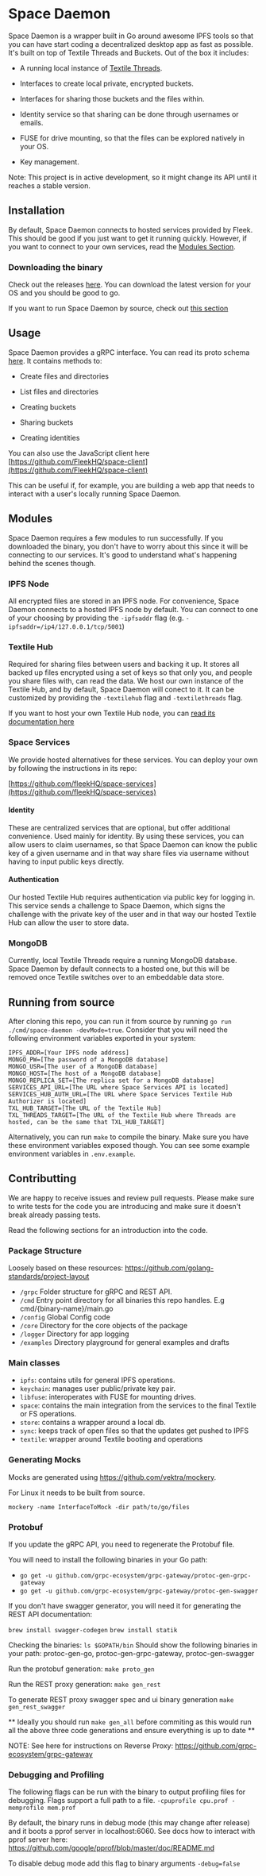 # Space Daemon

Space Daemon is a wrapper built in Go around awesome IPFS tools so that you can have start coding a decentralized desktop app as fast as possible. It's built on top of Textile Threads and Buckets. Out of the box it includes:

- A running local instance of [Textile Threads](https://github.com/textileio/go-threads).

- Interfaces to create local private, encrypted buckets.

- Interfaces for sharing those buckets and the files within.

- Identity service so that sharing can be done through usernames or emails.

- FUSE for drive mounting, so that the files can be explored natively in your OS.

- Key management.

Note: This project is in active development, so it might change its API until it reaches a stable version.

## Installation

By default, Space Daemon connects to hosted services provided by Fleek. This should be good if you just want to get it running quickly. However, if you want to connect to your own services, read the [Modules Section](https://github.com/FleekHQ/space-daemon#Modules).

### Downloading the binary

Check out the releases [here](https://github.com/FleekHQ/space-daemon/releases/tag). You can download the latest version for your OS and you should be good to go.

If you want to run Space Daemon by source, check out [this section](https://github.com/FleekHQ/space-daemon#Running)

## Usage

Space Daemon provides a gRPC interface. You can read its proto schema [here](https://github.com/FleekHQ/space-daemon/blob/master/grpc/pb/space.proto). It contains methods to:

- Create files and directories

- List files and directories

- Creating buckets

- Sharing buckets

- Creating identities

You can also use the JavaScript client here [https://github.com/FleekHQ/space-client](https://github.com/FleekHQ/space-client)

This can be useful if, for example, you are building a web app that needs to interact with a user's locally running Space Daemon.

## Modules

Space Daemon requires a few modules to run successfully. If you downloaded the binary, you don't have to worry about this since it will be connecting to our services. It's good to understand what's happening behind the scenes though.

### IPFS Node

All encrypted files are stored in an IPFS node. For convenience, Space Daemon connects to a hosted IPFS node by default. You can connect to one of your choosing by providing the `-ipfsaddr` flag (e.g. `-ipfsaddr=/ip4/127.0.0.1/tcp/5001`)

### Textile Hub

Required for sharing files between users and backing it up. It stores all backed up files encrypted using a set of keys so that only you, and people you share files with, can read the data. We host our own instance of the Textile Hub, and by default, Space Daemon will conect to it. It can be customized by providing the `-textilehub` flag and `-textilethreads` flag.

If you want to host your own Textile Hub node, you can [read its documentation here](https://github.com/textileio/textile)

### Space Services

We provide hosted alternatives for these services. You can deploy your own by following the instructions in its repo:

[https://github.com/fleekHQ/space-services](https://github.com/fleekHQ/space-services)

#### Identity

These are centralized services that are optional, but offer additional convenience. Used mainly for identity. By using these services, you can allow users to claim usernames, so that Space Daemon can know the public key of a given username and in that way share files via username without having to input public keys directly.

#### Authentication

Our hosted Textile Hub requires authentication via public key for logging in. This service sends a challenge to Space Daemon, which signs the challenge with the private key of the user and in that way our hosted Textile Hub can allow the user to store data.

### MongoDB

Currently, local Textile Threads require a running MongoDB database. Space Daemon by default connects to a hosted one, but this will be removed once Textile switches over to an embeddable data store.

## Running from source

After cloning this repo, you can run it from source by running `go run ./cmd/space-daemon -devMode=true`. Consider that you will need the following environment variables exported in your system:

```
IPFS_ADDR=[Your IPFS node address]
MONGO_PW=[The password of a MongoDB database]
MONGO_USR=[The user of a MongoDB database]
MONGO_HOST=[The host of a MongoDB database]
MONGO_REPLICA_SET=[The replica set for a MongoDB database]
SERVICES_API_URL=[The URL where Space Services API is located]
SERVICES_HUB_AUTH_URL=[The URL where Space Services Textile Hub Authorizer is located]
TXL_HUB_TARGET=[The URL of the Textile Hub]
TXL_THREADS_TARGET=[The URL of the Textile Hub where Threads are hosted, can be the same that TXL_HUB_TARGET]
```

Alternatively, you can run `make` to compile the binary. Make sure you have these environment variables exposed though. You can see some example environment variables in `.env.example`.

## Contributting

We are happy to receive issues and review pull requests. Please make sure to write tests for the code you are introducing and make sure it doesn't break already passing tests.

Read the following sections for an introduction into the code.

### Package Structure

Loosely based on these resources:
https://github.com/golang-standards/project-layout


- `/grpc` Folder structure for gRPC and REST API.
- `/cmd` Entry point directory for all binaries this repo handles. E.g cmd/{binary-name}/main.go
- `/config` Global Config code
- `/core` Directory for the core objects of the package
- `/logger` Directory for app logging
- `/examples` Directory playground for general examples and drafts

### Main classes

- `ipfs`: contains utils for general IPFS operations.
- `keychain`: manages user public/private key pair.
- `libfuse`: interoperates with FUSE for mounting drives.
- `space`: contains the main integration from the services to the final Textile or FS operations.
- `store`: contains a wrapper around a local db.
- `sync`: keeps track of open files so that the updates get pushed to IPFS
- `textile`: wrapper around Textile booting and operations

### Generating Mocks

Mocks are generated using https://github.com/vektra/mockery.

For Linux it needs to be built from source.

`mockery -name InterfaceToMock -dir path/to/go/files`

### Protobuf

If you update the gRPC API, you need to regenerate the Protobuf file.

You will need to install the following binaries in your Go path:

- `go get -u github.com/grpc-ecosystem/grpc-gateway/protoc-gen-grpc-gateway`
- `go get -u github.com/grpc-ecosystem/grpc-gateway/protoc-gen-swagger`

If you don't have swagger generator, you will need it for generating the REST API documentation:

`brew install swagger-codegen`
`brew install statik`

Checking the binaries:
`ls $GOPATH/bin`
Should show the following binaries in your path: protoc-gen-go, protoc-gen-grpc-gateway, protoc-gen-swagger

Run the protobuf generation:
`make proto_gen`

Run the REST proxy generation:
`make gen_rest`

To generate REST proxy swagger spec and ui binary generation
`make gen_rest_swagger`

** Ideally you should run `make gen_all` before commiting as this would run all the above three code generations and
ensure everything is up to date **

NOTE: See here for instructions on Reverse Proxy:
https://github.com/grpc-ecosystem/grpc-gateway

### Debugging and Profiling

The following flags can be run with the binary to output profiling files for debugging.
Flags support a full path to a file.
`-cpuprofile cpu.prof -memprofile mem.prof`

By default, the binary runs in debug mode (this may change after release) and it boots a pprof
server in localhost:6060. See docs how to interact with pprof server here: https://github.com/google/pprof/blob/master/doc/README.md

To disable debug mode add this flag to binary arguments
`-debug=false`

